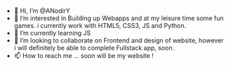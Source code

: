 - 👋 Hi, I’m @ANodirY
- 👀 I’m interested in Building up Webapps and at my leisure time some fun games. i currently work with HTML5, CSS3, JS and Python.
- 🌱 I’m currently learning JS
- 💞️ I’m looking to collaborate on Frontend and design of website, however i will definitely be able to complete Fullstack app, soon.
- 📫 How to reach me ... soon will be my website !

<!---
ANodirY/ANodirY is a ✨ special ✨ repository because its `README.md` (this file) appears on your GitHub profile.
You can click the Preview link to take a look at your changes.
--->
